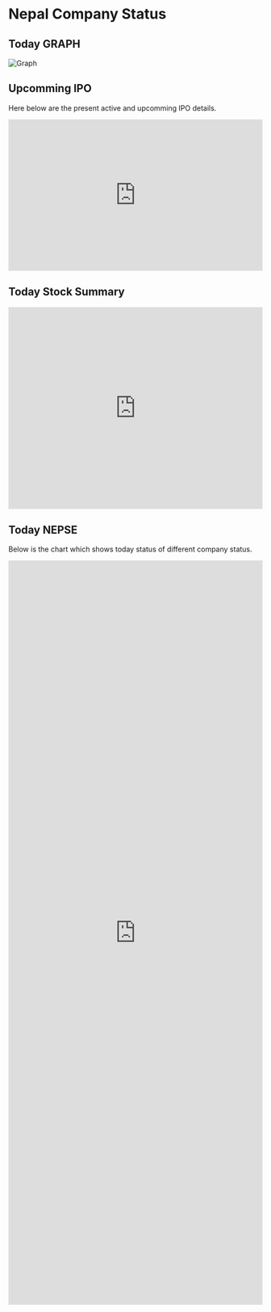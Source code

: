 # Nepal Company Status


## Today GRAPH

![Graph](https://github.com/rockerritesh/nepsesimple/raw/main/graph.png)

## Upcomming **IPO**

Here below are the present active and upcomming IPO details.
<iframe src='https://rockerritesh.github.io/nepsesimple/ipo.html' width='100%' height='300px' frameborder='0'> </iframe>

## Today Stock Summary

<iframe src='https://rockerritesh.github.io/nepsesimple/stock.html' width='100%' height='400px' frameborder='0'> </iframe>

## Today NEPSE
Below is the chart which shows today status of different company status.




<script defer type="text/javascript" src="https://api.pirsch.io/pirsch.js"
    id="pirschjs"
    data-code="AAlvoGirHU8chHcjqrHfQrnFTRjlShpF"></script>




<iframe title="Nepse Today  Data" aria-label="Table" id="datawrapper-chart-yAfsH" src="https://datawrapper.dwcdn.net/yAfsH/2/" scrolling="no" frameborder="0" style="width: 0; min-width: 100% !important; border: none;" height="1475"></iframe><script type="text/javascript">!function(){"use strict";window.addEventListener("message",(function(e){if(void 0!==e.data["datawrapper-height"]){var t=document.querySelectorAll("iframe");for(var a in e.data["datawrapper-height"])for(var r=0;r<t.length;r++){if(t[r].contentWindow===e.source)t[r].style.height=e.data["datawrapper-height"][a]+"px"}}}))}();
</script>

